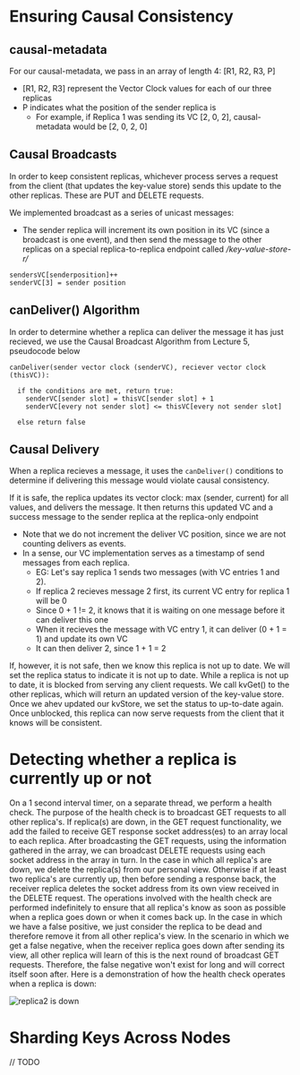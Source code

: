 # Ensuring Causal Consistency

## causal-metadata
For our causal-metadata, we pass in an array of length 4: [R1, R2, R3, P]
- [R1, R2, R3] represent the Vector Clock values for each of our three replicas
- P indicates what the position of the sender replica is
  -  For example, if Replica 1 was sending its VC [2, 0, 2], causal-metadata would be [2, 0, 2, 0]

## Causal Broadcasts
In order to keep consistent replicas, whichever process serves a request from the client (that updates the key-value store) sends this update to the other replicas. These are PUT and DELETE requests.

We implemented broadcast as a series of unicast messages:
- The sender replica will increment its own position in its VC (since a broadcast is one event), and then send the message to the other replicas on a special replica-to-replica endpoint called */key-value-store-r/*
```
sendersVC[senderposition]++
senderVC[3] = sender position
```

## canDeliver() Algorithm
In order to determine whether a replica can deliver the message it has just recieved, we use the Causal Broadcast Algorithm from Lecture 5, pseudocode below

```
canDeliver(sender vector clock (senderVC), reciever vector clock (thisVC)):

  if the conditions are met, return true:
    senderVC[sender slot] = thisVC[sender slot] + 1
    senderVC[every not sender slot] <= thisVC[every not sender slot]
    
  else return false
```

## Causal Delivery
When a replica recieves a message, it uses the `canDeliver()` conditions to determine if delivering this message would violate causal consistency.

If it is safe, the replica updates its vector clock: max (sender, current) for all values, and delivers the message. It then returns this updated VC and a success message to the sender replica at the replica-only endpoint
  - Note that we do not increment the deliver VC position, since we are not counting delivers as events.
  - In a sense, our VC implementation serves as a timestamp of send messages from each replica. 
    - EG: Let's say replica 1 sends two messages (with VC entries 1 and 2). 
    - If replica 2 recieves message 2 first, its current VC entry for replica 1 will be 0
    - Since 0 + 1 != 2, it knows that it is waiting on one message before it can deliver this one
    - When it recieves the message with VC entry 1, it can deliver (0 + 1 = 1) and update its own VC
    - It can then deliver 2, since 1 + 1 = 2

If, however, it is not safe, then we know this replica is not up to date. We will set the replica status to indicate it is not up to date. While a replica is not up to date, it is blocked from serving any client requests. We call kvGet() to the other replicas, which will return an updated version of the key-value store. Once we ahev updated our kvStore, we set the status to up-to-date again. Once unblocked, this replica can now serve requests from the client that it knows will be consistent.

# Detecting whether a replica is currently up or not
On a 1 second interval timer, on a separate thread, we perform a health check. The purpose of the health check is to
broadcast GET requests to all other replica's. If replica(s) are down, in the GET request functionality, we add the failed to receive GET response socket address(es) to an array local to each replica. After broadcasting the GET requests, using the information gathered in the array, we can broadcast DELETE requests using each socket address in the array in turn. In the case in which all replica's are down, we delete the replica(s) from our personal view. Otherwise if at least two replica's are currently up, then before sending a response back, the receiver replica deletes the socket address from its own view received in the DELETE request. The operations involved with the health check are performed indefinitely to ensure that all replica's know as soon as possible when a replica goes down or when it comes back up. In the case in which we have a false positive, we just consider the replica to be dead and therefore remove it from all other replica's view. In the scenario in which we get a false negative, when the receiver replica goes down after sending its view, all other replica will learn of this is the next round of broadcast GET requests. Therefore, the false negative won't exist for long and will correct itself soon after. Here is a demonstration of how the health check operates when a replica is down:

![replica2 is down](src/replica_down.png "replica down")

# Sharding Keys Across Nodes

// TODO
